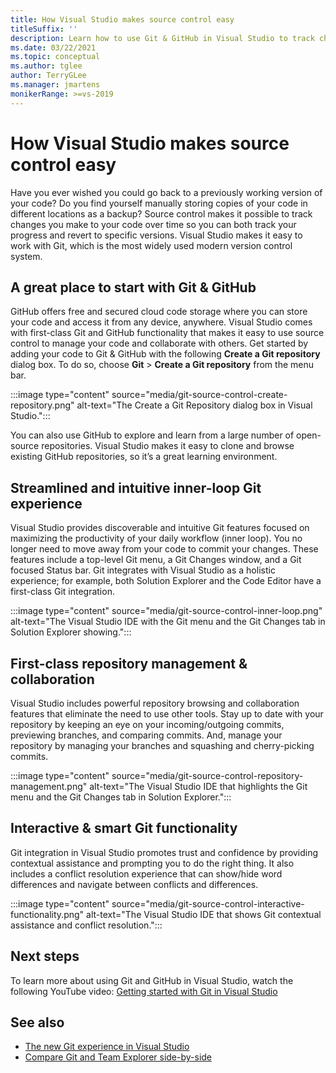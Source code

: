 ```yaml
---
title: How Visual Studio makes source control easy
titleSuffix: ''
description: Learn how to use Git & GitHub in Visual Studio to track changes to your code and revert them if you need to.
ms.date: 03/22/2021
ms.topic: conceptual
ms.author: tglee
author: TerryGLee
ms.manager: jmartens
monikerRange: >=vs-2019
---
```


# How Visual Studio makes source control easy

Have you ever wished you could go back to a previously working version of your code? Do you find yourself manually storing copies of your code in different locations as a backup? Source control makes it possible to track changes you make to your code over time so you can both track your progress and revert to specific versions. Visual Studio makes it easy to work with Git, which is the most widely used modern version control system.

## A great place to start with Git & GitHub

GitHub offers free and secured cloud code storage where you can store your code and access it from any device, anywhere. Visual Studio comes with first-class Git and GitHub functionality that makes it easy to use source control to manage your code and collaborate with others. Get started by adding your code to Git & GitHub with the following **Create a Git repository** dialog box. To do so, choose **Git** > **Create a Git repository** from the menu bar.

:::image type="content" source="media/git-source-control-create-repository.png" alt-text="The Create a Git Repository dialog box in Visual Studio.":::

You can also use GitHub to explore and learn from a large number of open-source repositories. Visual Studio makes it easy to clone and browse existing GitHub repositories, so it’s a great learning environment.

## Streamlined and intuitive inner-loop Git experience

Visual Studio provides discoverable and intuitive Git features focused on maximizing the productivity of your daily workflow (inner loop). You no longer need to move away from your code to commit your changes. These features include a top-level Git menu, a Git Changes window, and a Git focused Status bar. Git integrates with Visual Studio as a holistic experience; for example, both Solution Explorer and the Code Editor have a first-class Git integration.

:::image type="content" source="media/git-source-control-inner-loop.png" alt-text="The Visual Studio IDE with the Git menu and the Git Changes tab in Solution Explorer showing.":::

## First-class repository management & collaboration

Visual Studio includes powerful repository browsing and collaboration features that eliminate the need to use other tools. Stay up to date with your repository by keeping an eye on your incoming/outgoing commits, previewing branches, and comparing commits. And, manage your repository by managing your branches and squashing and cherry-picking commits.

:::image type="content" source="media/git-source-control-repository-management.png" alt-text="The Visual Studio IDE that highlights the Git menu and the Git Changes tab in Solution Explorer.":::

## Interactive & smart Git functionality

Git integration in Visual Studio promotes trust and confidence by providing contextual assistance and prompting you to do the right thing. It also includes a conflict resolution experience that can show/hide word differences and navigate between conflicts and differences.

:::image type="content" source="media/git-source-control-interactive-functionality.png" alt-text="The Visual Studio IDE that shows Git contextual assistance and conflict resolution.":::

## Next steps

To learn more about using Git and GitHub in Visual Studio, watch the following YouTube video: [Getting started with Git in Visual Studio](https://www.youtube.com/watch?v=GCZ9x3yqkyc&list=PLReL099Y5nRc-zbaFbf0aNcIamBQujOxP)

## See also

- [The new Git experience in Visual Studio](git-with-visual-studio.md)
- [Compare Git and Team Explorer side-by-side](git-team-explorer-feature-comparison.md)